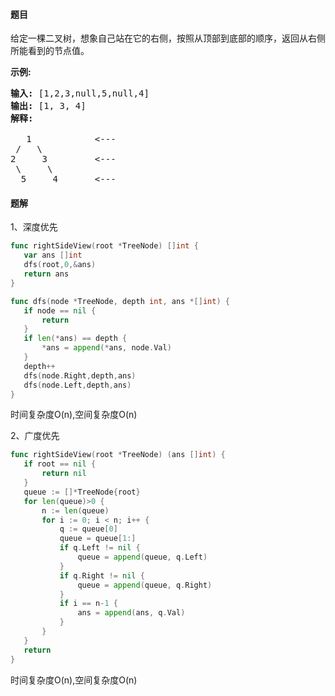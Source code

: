 #### 题目
<p>给定一棵二叉树，想象自己站在它的右侧，按照从顶部到底部的顺序，返回从右侧所能看到的节点值。</p>

<p><strong>示例:</strong></p>

<pre><strong>输入:</strong>&nbsp;[1,2,3,null,5,null,4]
<strong>输出:</strong>&nbsp;[1, 3, 4]
<strong>解释:
</strong>
   1            &lt;---
 /   \
2     3         &lt;---
 \     \
  5     4       &lt;---
</pre>


 #### 题解
 1、深度优先
 ```go
func rightSideView(root *TreeNode) []int {
	var ans []int
	dfs(root,0,&ans)
	return ans
}

func dfs(node *TreeNode, depth int, ans *[]int) {
	if node == nil {
		return
	}
	if len(*ans) == depth {
		*ans = append(*ans, node.Val)
	}
	depth++
	dfs(node.Right,depth,ans)
	dfs(node.Left,depth,ans)
}
```
 时间复杂度O(n),空间复杂度O(n)

 2、广度优先
 ```go
func rightSideView(root *TreeNode) (ans []int) {
	if root == nil {
		return nil
	}
	queue := []*TreeNode{root}
	for len(queue)>0 {
		n := len(queue)
		for i := 0; i < n; i++ {
			q := queue[0]
			queue = queue[1:]
			if q.Left != nil {
				queue = append(queue, q.Left)
			}
			if q.Right != nil {
				queue = append(queue, q.Right)
			}
			if i == n-1 {
				ans = append(ans, q.Val)
			}
		}
	}
	return
}
```
 时间复杂度O(n),空间复杂度O(n)
